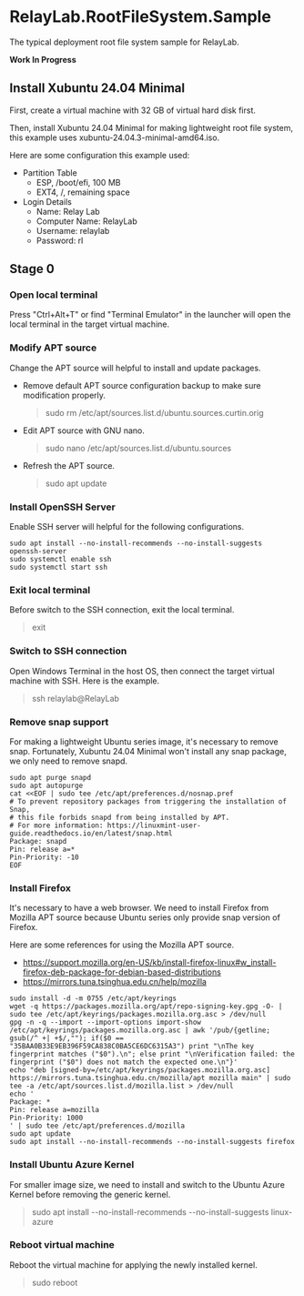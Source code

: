 ﻿# RelayLab.RootFileSystem.Sample

The typical deployment root file system sample for RelayLab.

**Work In Progress**

## Install Xubuntu 24.04 Minimal

First, create a virtual machine with 32 GB of virtual hard disk first.

Then, install Xubuntu 24.04 Minimal for making lightweight root file system,
this example uses xubuntu-24.04.3-minimal-amd64.iso.

Here are some configuration this example used:

- Partition Table
  - ESP, /boot/efi, 100 MB
  - EXT4, /, remaining space
- Login Details
  - Name: Relay Lab
  - Computer Name: RelayLab
  - Username: relaylab
  - Password: rl

## Stage 0

### Open local terminal

Press "Ctrl+Alt+T" or find "Terminal Emulator" in the launcher will open the
local terminal in the target virtual machine.

### Modify APT source

Change the APT source will helpful to install and update packages.

- Remove default APT source configuration backup to make sure modification
  properly.
  > sudo rm /etc/apt/sources.list.d/ubuntu.sources.curtin.orig
- Edit APT source with GNU nano.
  > sudo nano /etc/apt/sources.list.d/ubuntu.sources
- Refresh the APT source.
  > sudo apt update

### Install OpenSSH Server

Enable SSH server will helpful for the following configurations.

```
sudo apt install --no-install-recommends --no-install-suggests openssh-server
sudo systemctl enable ssh
sudo systemctl start ssh
```

### Exit local terminal

Before switch to the SSH connection, exit the local terminal.

> exit

### Switch to SSH connection

Open Windows Terminal in the host OS, then connect the target virtual machine
with SSH. Here is the example.

> ssh relaylab@RelayLab

### Remove snap support

For making a lightweight Ubuntu series image, it's necessary to remove snap.
Fortunately, Xubuntu 24.04 Minimal won't install any snap package, we only need
to remove snapd.

```
sudo apt purge snapd
sudo apt autopurge
cat <<EOF | sudo tee /etc/apt/preferences.d/nosnap.pref
# To prevent repository packages from triggering the installation of Snap,
# this file forbids snapd from being installed by APT.
# For more information: https://linuxmint-user-guide.readthedocs.io/en/latest/snap.html
Package: snapd
Pin: release a=*
Pin-Priority: -10
EOF
```

### Install Firefox

It's necessary to have a web browser. We need to install Firefox from Mozilla
APT source because Ubuntu series only provide snap version of Firefox.

Here are some references for using the Mozilla APT source.

- https://support.mozilla.org/en-US/kb/install-firefox-linux#w_install-firefox-deb-package-for-debian-based-distributions
- https://mirrors.tuna.tsinghua.edu.cn/help/mozilla

```
sudo install -d -m 0755 /etc/apt/keyrings
wget -q https://packages.mozilla.org/apt/repo-signing-key.gpg -O- | sudo tee /etc/apt/keyrings/packages.mozilla.org.asc > /dev/null
gpg -n -q --import --import-options import-show /etc/apt/keyrings/packages.mozilla.org.asc | awk '/pub/{getline; gsub(/^ +| +$/,""); if($0 == "35BAA0B33E9EB396F59CA838C0BA5CE6DC6315A3") print "\nThe key fingerprint matches ("$0").\n"; else print "\nVerification failed: the fingerprint ("$0") does not match the expected one.\n"}'
echo "deb [signed-by=/etc/apt/keyrings/packages.mozilla.org.asc] https://mirrors.tuna.tsinghua.edu.cn/mozilla/apt mozilla main" | sudo tee -a /etc/apt/sources.list.d/mozilla.list > /dev/null
echo '
Package: *
Pin: release a=mozilla
Pin-Priority: 1000
' | sudo tee /etc/apt/preferences.d/mozilla
sudo apt update
sudo apt install --no-install-recommends --no-install-suggests firefox
```

### Install Ubuntu Azure Kernel

For smaller image size, we need to install and switch to the Ubuntu Azure Kernel
before removing the generic kernel.

> sudo apt install --no-install-recommends --no-install-suggests linux-azure

### Reboot virtual machine

Reboot the virtual machine for applying the newly installed kernel.

> sudo reboot
